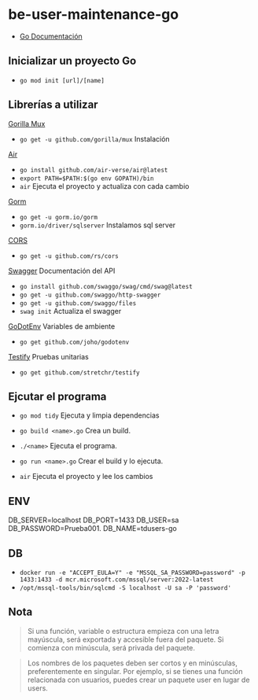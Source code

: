 # be-user-maintenance-go

- [Go Documentación](https://gobyexample.com/)

## Inicializar un proyecto Go
- `go mod init [url]/[name]`

## Librerías a utilizar 
[Gorilla Mux](https://github.com/gorilla/mux)
- `go get -u github.com/gorilla/mux` Instalación

[Air](https://github.com/air-verse/air#installation)
- `go install github.com/air-verse/air@latest`
- `export PATH=$PATH:$(go env GOPATH)/bin`
- `air` Ejecuta el proyecto y actualiza con cada cambio

[Gorm](https://gorm.io/docs/index.html)
- `go get -u gorm.io/gorm`
- `gorm.io/driver/sqlserver` Instalamos sql server

[CORS](https://github.com/rs/cors)
- `go get -u github.com/rs/cors`

[Swagger](https://github.com/swaggo/swag?tab=readme-ov-file#getting-started) Documentación del API
- `go install github.com/swaggo/swag/cmd/swag@latest`
- `go get -u github.com/swaggo/http-swagger`
- `go get -u github.com/swaggo/files`
- `swag init` Actualiza el swagger

[GoDotEnv](https://github.com/joho/godotenv) Variables de ambiente
- `go get github.com/joho/godotenv`

[Testify](https://github.com/stretchr/testify) Pruebas unitarias
- `go get github.com/stretchr/testify`

## Ejcutar el programa
- `go mod tidy` Ejecuta y limpia dependencias

- `go build <name>.go` Crea un build.
- `./<name>` Ejecuta el programa.

- `go run <name>.go` Crear el build y lo ejecuta.

- `air` Ejecuta el proyecto y lee los cambios


## ENV
DB_SERVER=localhost
DB_PORT=1433
DB_USER=sa
DB_PASSWORD=Prueba001.
DB_NAME=tdusers-go

## DB
- `docker run -e "ACCEPT_EULA=Y" -e "MSSQL_SA_PASSWORD=password" -p 1433:1433 -d mcr.microsoft.com/mssql/server:2022-latest`
- `/opt/mssql-tools/bin/sqlcmd -S localhost -U sa -P 'password'`

## Nota
> Si una función, variable o estructura empieza con una letra mayúscula, será exportada y accesible fuera del paquete. Si comienza con minúscula, será privada del paquete.

> Los nombres de los paquetes deben ser cortos y en minúsculas, preferentemente en singular. Por ejemplo, si se tienes una función relacionada con usuarios, puedes crear un paquete user en lugar de users.